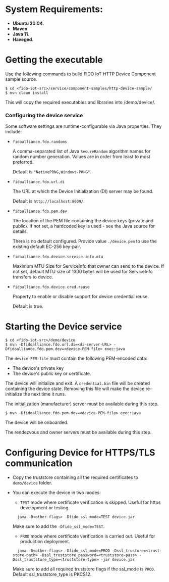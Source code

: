 # System Requirements:

* **Ubuntu 20.04**.
* **Maven**.
* **Java 11**.
* **Haveged**.

# Getting the executable

Use the following commands to build FIDO IoT HTTP Device Component sample source.
```
$ cd <fido-iot-src>/service/component-samples/http-device-sample/
$ mvn clean install
```

This will copy the required executables and libraries into <fido-iot-src>/demo/device/.

### Configuring the device service

Some software settings are runtime-configurable via Java properties.  They include:

- `fidoalliance.fdo.randoms`

  A comma-separated list of Java `SecureRandom` algorithm names for random number generation.
  Values are in order from least to most preferred.

  Default is `"NativePRNG,Windows-PRNG"`.

- `fidoalliance.fdo.url.di`

  The URL at which the Device Initialization (DI) server may be found.

  Default is `http://localhost:8039/`.

- `fidoalliance.fdo.pem.dev`

  The location of the PEM file containing the device keys (private and public).
  If not set, a hardcoded key is used - see the Java source for details.

  There is no default configured. Provide value `./device.pem` to use the existing default EC-256 key-pair.

- `fidoalliance.fdo.device.service.info.mtu`

  Maximum MTU Size for ServiceInfo that owner can send to the device.
  If not set, default MTU size of 1300 bytes will be used for ServiceInfo transfers to device.
  
- `fidoalliance.fdo.device.cred.reuse`

  Property to enable or disable support for device credential reuse.
  
  Default is true.

# Starting the Device service

```
$ cd <fido-iot-src>/demo/device
$ mvn -Dfidoalliance.fdo.url.di=<di-server-URL> -Dfidoalliance.fdo.pem.dev=<device-PEM-file> exec:java
```

The `device-PEM-file` must contain the following PEM-encoded data:
- The device's private key
- The device's public key or certificate.

The device will initialize and exit.  A `credential.bin` file will be created containing the device state.
Removing this file will make the device re-initialize the next time it runs.

The initialization (manufacturer) server must be available during this step.

```
$ mvn -Dfidoalliance.fdo.pem.dev=<device-PEM-file> exec:java
```

The device will be onboarded.

The rendezvous and owner servers must be available during this step.

# Configuring Device for HTTPS/TLS communication

- Copy the truststore containing all the required certificates to `demo/device` folder.

- You can execute the device in two modes:

  * `TEST` mode where certificate verification is skipped. Useful for https development or testing.

  ```
    java -D<other-flags> -Dfido_ssl_mode=TEST device.jar
  ```

  Make sure to add the `-Dfido_ssl_mode=TEST`.

  * `PROD` mode where certificate verification is carried out. Useful for production deployment.
  ```
    java -D<other-flags> -Dfido_ssl_mode=PROD -Dssl_trustore=<trust-store-path> -Dssl_truststore_password=<truststore-pass> -Dssl_truststore_type=<truststore-type> -jar device.jar
  ```

  Make sure to add all required truststore flags if the ssl_mode is `PROD`. Default ssl_truststore_type is PKCS12.
